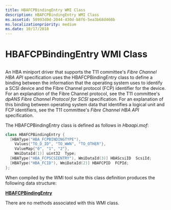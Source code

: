```yaml
---
title: HBAFCPBindingEntry WMI Class
description: HBAFCPBindingEntry WMI Class
ms.assetid: 58993d0d-2044-430d-b8f6-5ea3b68d460b
ms.localizationpriority: medium
ms.date: 10/17/2018
---
```


# HBAFCPBindingEntry WMI Class


## <span id="ddk_hbafcpbindingentry_wmi_class_kr"></span><span id="DDK_HBAFCPBINDINGENTRY_WMI_CLASS_KR"></span>


An HBA miniport driver that supports the T11 committee's *Fibre Channel HBA API* specification uses the HBAFCPBindingEntry class to define a binding between the information that the operating system uses to identify a SCSI device and the Fibre Channel protocol (FCP) identifier for the device. For an explanation of the Fibre Channel protocol, see the T11 committee's *dpANS Fibre Channel Protocol for SCSI* specification. For an explanation of this binding between operating system data that identifies a logical unit and FCP identifiers, see the T11 committee's *Fibre Channel HBA API* specification.

The HBAFCPBindingEntry class is defined as follows in *Hbaapi.mof*:

```cpp
class HBAFCPBindingEntry {
  [HBAType("HBA_FCPBINDINGTYPE"),
    Values{"TO_D_ID", "TO_WWN", "TO_OTHER"},
    ValueMap{"0", "1", "2"},
    WmiDataId(1)] uint32  Type;
  [HBAType("HBA_FCPSCSIENTRY"), WmiDataId(3)] HBAScsiID  ScsiId;
  [HBAType("HBA_FCID"), WmiDataId(2)] HBAFCPID  FCPId;
};
```

When compiled by the WMI tool suite this class definition produces the following data structure:

[**HBAFCPBindingEntry**](https://docs.microsoft.com/windows-hardware/drivers/ddi/hbapiwmi/ns-hbapiwmi-_hbafcpbindingentry)

There are no methods associated with this WMI class.

 

 





